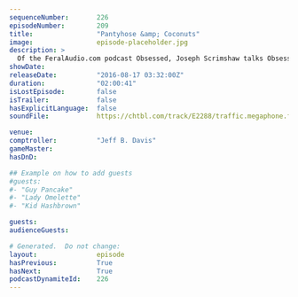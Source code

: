 ```yaml
---
sequenceNumber:       226
episodeNumber:        209
title:                "Pantyhose &amp; Coconuts"
image:                episode-placeholder.jpg
description: >
  Of the FeralAudio.com podcast Obsessed, Joseph Scrimshaw talks Obsession with the Harmontown gang and your Mayor dives into his pantyhose fetish. Watch the video at harmontown.com/live!
showDate:             
releaseDate:          "2016-08-17 03:32:00Z"
duration:             "02:00:41"
isLostEpisode:        false
isTrailer:            false
hasExplicitLanguage:  false
soundFile:            https://chtbl.com/track/E2288/traffic.megaphone.fm/STA5723474089.mp3?updated=1559774885

venue:                
comptroller:          "Jeff B. Davis"
gameMaster:           
hasDnD:               

## Example on how to add guests
#guests:
#- "Guy Pancake"
#- "Lady Omelette"
#- "Kid Hashbrown"

guests:
audienceGuests:

# Generated.  Do not change:
layout:               episode
hasPrevious:          True
hasNext:              True
podcastDynamiteId:    226
---
```

